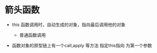 # 箭头函数


- this
  函数调用时，自动生成的对象，指向最后调用他的对象
  - 普通函数调用

- 函数对象的原型链上有一个call,apply 等方法 指定this指向 为第一个参数
  
  
